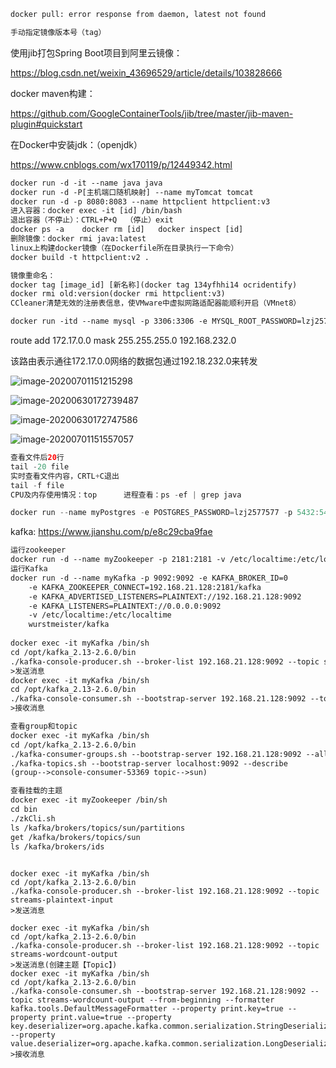```tex
docker pull: error response from daemon, latest not found

手动指定镜像版本号（tag）
```

使用jib打包Spring Boot项目到阿里云镜像：

https://blog.csdn.net/weixin_43696529/article/details/103828666

docker maven构建：

https://github.com/GoogleContainerTools/jib/tree/master/jib-maven-plugin#quickstart

在Docker中安装jdk：（openjdk）

https://www.cnblogs.com/wx170119/p/12449342.html



```tex
docker run -d -it --name java java	
docker run -d -P[主机端口随机映射] --name myTomcat tomcat
docker run -d -p 8080:8083 --name httpclient httpclient:v3
进入容器：docker exec -it [id] /bin/bash
退出容器（不停止）：CTRL+P+Q	（停止）exit
docker ps -a	docker rm [id]	 docker inspect [id]
删除镜像：docker rmi java:latest
linux上构建docker镜像（在Dockerfile所在目录执行一下命令）
docker build -t httpclient:v2 .

镜像重命名：
docker tag [image_id] [新名称](docker tag 134yfhhi14 ocridentify)
docker rmi old:version(docker rmi httpclient:v3)
CCleaner清楚无效的注册表信息，使VMware中虚拟网路适配器能顺利开启（VMnet8）

docker run -itd --name mysql -p 3306:3306 -e MYSQL_ROOT_PASSWORD=lzj2577577 mysql
```

route add 172.17.0.0 mask 255.255.255.0 192.168.232.0

该路由表示通往172.17.0.0网络的数据包通过192.18.232.0来转发

![image-20200701151215298](C:\Users\lizhuangjie.chnet\AppData\Roaming\Typora\typora-user-images\image-20200701151215298.png)

![image-20200630172739487](C:\Users\lizhuangjie.chnet\AppData\Roaming\Typora\typora-user-images\image-20200630172739487.png)

![image-20200630172747586](C:\Users\lizhuangjie.chnet\AppData\Roaming\Typora\typora-user-images\image-20200630172747586.png)

![image-20200701151557057](C:\Users\lizhuangjie.chnet\AppData\Roaming\Typora\typora-user-images\image-20200701151557057.png)



```java
查看文件后20行
tail -20 file
实时查看文件内容，CRTL+C退出
tail -f file
CPU及内存使用情况：top		进程查看：ps -ef | grep java
```

```java
docker run --name myPostgres -e POSTGRES_PASSWORD=lzj2577577 -p 5432:5432 -d postgres:latest
```

kafka: https://www.jianshu.com/p/e8c29cba9fae

```tex
运行zookeeper
docker run -d --name myZookeeper -p 2181:2181 -v /etc/localtime:/etc/localtime wurstmeister/zookeeper
运行Kafka
docker run -d --name myKafka -p 9092:9092 -e KAFKA_BROKER_ID=0
    -e KAFKA_ZOOKEEPER_CONNECT=192.168.21.128:2181/kafka
    -e KAFKA_ADVERTISED_LISTENERS=PLAINTEXT://192.168.21.128:9092
    -e KAFKA_LISTENERS=PLAINTEXT://0.0.0.0:9092
    -v /etc/localtime:/etc/localtime
    wurstmeister/kafka
        
docker exec -it myKafka /bin/sh
cd /opt/kafka_2.13-2.6.0/bin
./kafka-console-producer.sh --broker-list 192.168.21.128:9092 --topic sun
>发送消息
docker exec -it myKafka /bin/sh
cd /opt/kafka_2.13-2.6.0/bin
./kafka-console-consumer.sh --bootstrap-server 192.168.21.128:9092 --topic sun --from-beginning
>接收消息

查看group和topic
docker exec -it myKafka /bin/sh
cd /opt/kafka_2.13-2.6.0/bin
./kafka-consumer-groups.sh --bootstrap-server 192.168.21.128:9092 --all-groups --list(--describe)
./kafka-topics.sh --bootstrap-server localhost:9092 --describe
(group-->console-consumer-53369 topic-->sun)

查看挂载的主题
docker exec -it myZookeeper /bin/sh
cd bin
./zkCli.sh
ls /kafka/brokers/topics/sun/partitions    
get /kafka/brokers/topics/sun
ls /kafka/brokers/ids        
        
```



```
docker exec -it myKafka /bin/sh
cd /opt/kafka_2.13-2.6.0/bin
./kafka-console-producer.sh --broker-list 192.168.21.128:9092 --topic streams-plaintext-input
>发送消息

docker exec -it myKafka /bin/sh
cd /opt/kafka_2.13-2.6.0/bin
./kafka-console-producer.sh --broker-list 192.168.21.128:9092 --topic streams-wordcount-output
>发送消息(创建主题【Topic】)
docker exec -it myKafka /bin/sh
cd /opt/kafka_2.13-2.6.0/bin
./kafka-console-consumer.sh --bootstrap-server 192.168.21.128:9092 --topic streams-wordcount-output --from-beginning --formatter kafka.tools.DefaultMessageFormatter --property print.key=true --property print.value=true --property key.deserializer=org.apache.kafka.common.serialization.StringDeserializer --property value.deserializer=org.apache.kafka.common.serialization.LongDeserializer
>接收消息
```

